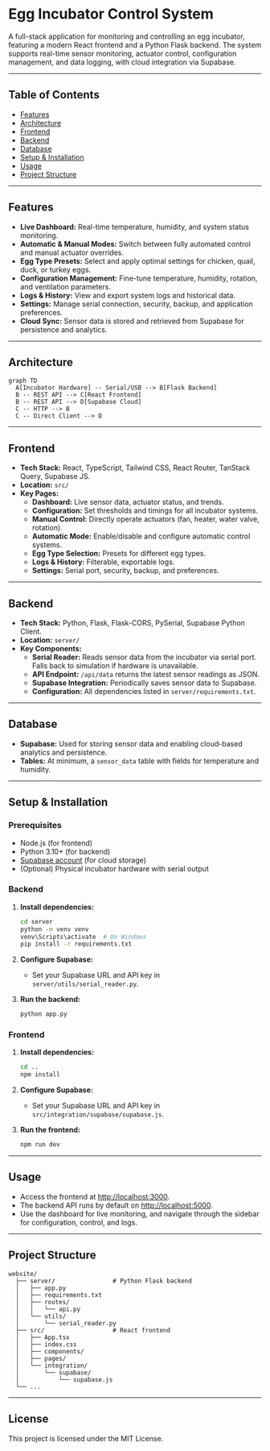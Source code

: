 # Egg Incubator Control System

A full-stack application for monitoring and controlling an egg incubator, featuring a modern React frontend and a Python Flask backend. The system supports real-time sensor monitoring, actuator control, configuration management, and data logging, with cloud integration via Supabase.

---

## Table of Contents

- [Features](#features)
- [Architecture](#architecture)
- [Frontend](#frontend)
- [Backend](#backend)
- [Database](#database)
- [Setup & Installation](#setup--installation)
- [Usage](#usage)
- [Project Structure](#project-structure)


---

## Features

- **Live Dashboard:** Real-time temperature, humidity, and system status monitoring.
- **Automatic & Manual Modes:** Switch between fully automated control and manual actuator overrides.
- **Egg Type Presets:** Select and apply optimal settings for chicken, quail, duck, or turkey eggs.
- **Configuration Management:** Fine-tune temperature, humidity, rotation, and ventilation parameters.
- **Logs & History:** View and export system logs and historical data.
- **Settings:** Manage serial connection, security, backup, and application preferences.
- **Cloud Sync:** Sensor data is stored and retrieved from Supabase for persistence and analytics.

---

## Architecture

```mermaid
graph TD
  A[Incubator Hardware] -- Serial/USB --> B[Flask Backend]
  B -- REST API --> C[React Frontend]
  B -- REST API --> D[Supabase Cloud]
  C -- HTTP --> B
  C -- Direct Client --> D
```

---

## Frontend

- **Tech Stack:** React, TypeScript, Tailwind CSS, React Router, TanStack Query, Supabase JS.
- **Location:** `src/`
- **Key Pages:**
  - **Dashboard:** Live sensor data, actuator status, and trends.
  - **Configuration:** Set thresholds and timings for all incubator systems.
  - **Manual Control:** Directly operate actuators (fan, heater, water valve, rotation).
  - **Automatic Mode:** Enable/disable and configure automatic control systems.
  - **Egg Type Selection:** Presets for different egg types.
  - **Logs & History:** Filterable, exportable logs.
  - **Settings:** Serial port, security, backup, and preferences.

---

## Backend

- **Tech Stack:** Python, Flask, Flask-CORS, PySerial, Supabase Python Client.
- **Location:** `server/`
- **Key Components:**
  - **Serial Reader:** Reads sensor data from the incubator via serial port. Falls back to simulation if hardware is unavailable.
  - **API Endpoint:** `/api/data` returns the latest sensor readings as JSON.
  - **Supabase Integration:** Periodically saves sensor data to Supabase.
  - **Configuration:** All dependencies listed in `server/requirements.txt`.

---

## Database

- **Supabase:** Used for storing sensor data and enabling cloud-based analytics and persistence.
- **Tables:** At minimum, a `sensor_data` table with fields for temperature and humidity.

---

## Setup & Installation

### Prerequisites

- Node.js (for frontend)
- Python 3.10+ (for backend)
- [Supabase account](https://supabase.com/) (for cloud storage)
- (Optional) Physical incubator hardware with serial output

### Backend

1. **Install dependencies:**
   ```bash
   cd server
   python -m venv venv
   venv\Scripts\activate  # On Windows
   pip install -r requirements.txt
   ```

2. **Configure Supabase:**
   - Set your Supabase URL and API key in `server/utils/serial_reader.py`.

3. **Run the backend:**
   ```bash
   python app.py
   ```

### Frontend

1. **Install dependencies:**
   ```bash
   cd ..
   npm install
   ```

2. **Configure Supabase:**
   - Set your Supabase URL and API key in `src/integration/supabase/supabase.js`.

3. **Run the frontend:**
   ```bash
   npm run dev
   ```

---

## Usage

- Access the frontend at [http://localhost:3000](http://localhost:3000).
- The backend API runs by default on [http://localhost:5000](http://localhost:5000).
- Use the dashboard for live monitoring, and navigate through the sidebar for configuration, control, and logs.

---

## Project Structure

```
website/
  ├── server/                # Python Flask backend
  │   ├── app.py
  │   ├── requirements.txt
  │   ├── routes/
  │   │   └── api.py
  │   └── utils/
  │       └── serial_reader.py
  ├── src/                   # React frontend
  │   ├── App.tsx
  │   ├── index.css
  │   ├── components/
  │   ├── pages/
  │   └── integration/
  │       └── supabase/
  │           └── supabase.js
  └── ...
```

---

## License

This project is licensed under the MIT License. 